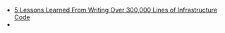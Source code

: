 - [5 Lessons Learned From Writing Over 300,000 Lines of Infrastructure Code](https://youtu.be/RTEgE2lcyk4)
- 
